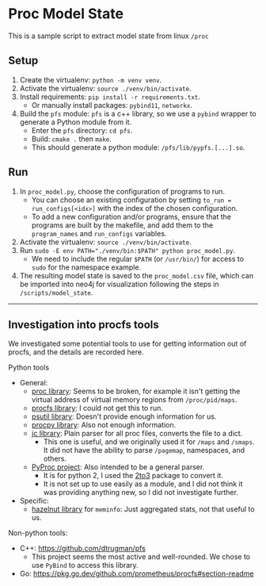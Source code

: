 # Proc Model State

This is a sample script to extract model state from linux `/proc`

## Setup
1. Create the virtualenv: `python -m venv venv`.
2. Activate the virtualenv: `source ./venv/bin/activate`.
3. Install requirements: `pip install -r requirements.txt`.
    - Or manually install packages: `pybind11`, `networkx`.
4. Build the `pfs` module: `pfs` is a c++ library, so we use a `pybind` wrapper to generate a Python module from it.
    - Enter the `pfs` directory: `cd pfs`.
    - Build: `cmake .` then `make`.
    - This should generate a python module: `/pfs/lib/pypfs.[...].so`.

## Run
1. In `proc_model.py`, choose the configuration of programs to run.
    - You can choose an existing configuration by setting `to_run = run_configs[<idx>]` with the index of the chosen configuration.
    - To add a new configuration and/or programs, ensure that the programs are built by the makefile, and add them to the `program_names` and `run_configs` variables.
2. Activate the virtualenv: `source ./venv/bin/activate`.
3. Run `sudo -E env PATH="./venv/bin:$PATH" python proc_model.py`.
    - We need to include the regular `$PATH` (or `/usr/bin/`) for access to `sudo` for the namespace example.
4. The resulting model state is saved to the `proc_model.csv` file, which can be imported into neo4j for visualization following the steps in `/scripts/model_state`.

---

## Investigation into procfs tools
We investigated some potential tools to use for getting information out of procfs, and the details are recorded here.
    
Python tools
- General: 
    - [proc library](https://pypi.org/project/proc/): Seems to be broken, for example it isn't getting the virtual address of virtual memory regions from `/proc/pid/maps`.
    - [procfs library](https://pypi.org/project/procfs/): I could not get this to run.
    - [psutil library](https://pypi.org/project/psutil/): Doesn't provide enough information for us.
    - [procpy library](https://code.google.com/archive/p/procpy/): Also not enough information.
    - [jc library](https://kellyjonbrazil.github.io/jc/docs/parsers/proc.html): Plain parser for all proc files, converts the file to a dict.
        - This one is useful, and we originally used it for `/maps` and `/smaps`. It did not have the ability to parse `/pagemap`, namespaces, and others.
    - [PyProc project](https://github.com/cnamejj/PyProc): Also intended to be a general parser.
        - It is for python 2, I used the [2to3](https://docs.python.org/3/library/2to3.html) package to convert it.
        - It is not set up to use easily as a module, and I did not think it was providing anything new, so I did not investigate further.
- Specific: 
    - [hazelnut library](https://github.com/barnumbirr/hazelnut) for `meminfo`: Just aggregated stats, not that useful to us.
     
Non-python tools:
- C++: https://github.com/dtrugman/pfs
    - This project seems the most active and well-rounded. We chose to use `PyBind` to access this library.
- Go: https://pkg.go.dev/github.com/prometheus/procfs#section-readme